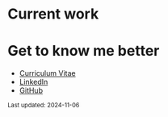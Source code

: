 <style>
  #header {
    display: none !important;
  }

  section {
    margin-top: 0 !important;
    max-width: 800px !important;
  }

  .wrapper {
    max-width: 800px !important;
  }

  .job-container {
    display: flex;
    align-items: center;
    background-color: #333;
    padding: 20px;
    margin: 20px 0;
    border-radius: 8px;
    box-shadow: 0 4px 8px rgba(0, 0, 0, 0.5);
    transition: transform 0.3s ease;
  }

  .job-image img {
    width: 200px;
    height: 120px;
    object-fit: cover;
    border-radius: 5px;
    margin-right: 20px;
    border: 3px solid #f0f0f0;
  }

  .job-description h2 {
    margin: 0;
    color: #c0c0c0;
    font-size: 1.5em;
  }

  .job-description p {
    margin: 5px 0;
    color: #e0e0e0;
    font-size: 0.9em;
    line-height: 1.4;
  }

  .job-description p strong {
    color: #a8a8a8;
  }

  .job-institution {
    font-style: italic;
  }

  .button-midnight {
    background-color: #444;
    color: #fff;
    border: 1px solid #666;
    padding: 8px 16px;
    border-radius: 5px;
    text-transform: uppercase;
    font-weight: bold;
    cursor: pointer;
    transition: background-color 0.3s, color 0.3s, border-color 0.3s;
    font-size: 0.9em;
  }

  .button-midnight:hover {
    background-color: #666;
    color: #fff;
    border-color: #888;
  }

  .button-midnight:active {
    background-color: #333;
    color: #fff;
    border-color: #555;
  }

  .job-date {
    display: inline-block;
    background-color: #555;
    color: #fff;
    font-size: 0.8em;
    padding: 4px 8px;
    border-radius: 4px;
    margin-bottom: 10px;
    font-weight: bold;
  }

</style>

# Current work

<div id="jobs"></div>

# Get to know me better

- [Curriculum Vitae](https://docs.google.com/document/d/1un7FNYTEKo4YafUfY3OpQZGoRcRKdxO6h-QYmTAoyts/edit?usp=sharing)
- [LinkedIn](https://www.linkedin.com/in/isaac-palma-medina-9301a1264)
- [GitHub](https://github.com/Isaac-PM)

<small>
Last updated: 2024-11-06
</small>

<script>
  class Job {
    constructor(title, institution, location, description, link, linkTitle, date) {
      this.title = title;
      this.institution = institution;
      this.location = location;
      this.description = description;
      this.link = link;
      this.linkTitle = linkTitle;
      this.date = date;
    }
  }

  function jobContainer(job) {
    return `
      <div class="job-container">
        <div class="job-description">
          <div class="job-date">${job.date}</div> <!-- Date label -->
          <h2>${job.title}</h2>
          <p class="job-institution">${job.institution}</p>
          <p>${job.location}</p>
          <p>${job.description}</p>
          <a href="${job.link}" target="_blank">
            <button class="button-midnight">${job.linkTitle}</button>
          </a>
        </div>
      </div>
    `;
  }

  fetch("jobs.json")
    .then((response) => response.json())
    .then((jobs) => {
      document.getElementById("jobs").innerHTML = jobs.map(jobContainer).join("");
    })
    .catch((error) => console.error("Error loading jobs:", error));
</script>
